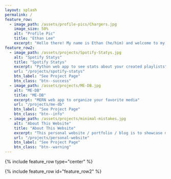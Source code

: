 ```yaml
---
layout: splash
permalink: /
feature_row:
  - image_path: /assets/profile-pics/Chargers.jpg
    image_size: 50%
    alt: "Profile Pic"
    title: "Ethan Lee"
    excerpt: "Hello there! My name is Ethan (he/him) and welcome to my website! I am an individual who is passionate about utilizing technology for all of its creative capabilities. I currently work as an Information Technology Intern for the Los Angeles Chargers and want to pursue a career around sports-data applications."
feature_row2:
  - image_path: /assets/projects/Spotify-Statys.jpg
    alt: "Spotify Statys"
    title: "Spotify Statys"
    excerpt: "Python web app to see stats about your created playlists"
    url: "/projects/spotify-statys"
    btn_label: "See Project Page"
    btn_class: "btn--success"
  - image_path: /assets/projects/ME-DB.jpg
    alt: "ME-DB"
    title: "ME-DB"
    excerpt: "MERN web app to organize your favorite media"
    url: "/projects/me-db"
    btn_label: "See Project Page"
    btn_class: "btn--info"
  - image_path: /assets/projects/minimal-mistakes.jpg
    alt: "About This Website"
    title: "About This Website"
    excerpt: "This personal website / portfolio / blog is to showcase me, my work, and my knowledge!"
    url: "/projects/personal-website"
    btn_label: "See Project Page"
    btn_class: "btn--warning"
---
```


{% include feature_row type="center" %}

{% include feature_row id="feature_row2" %}
